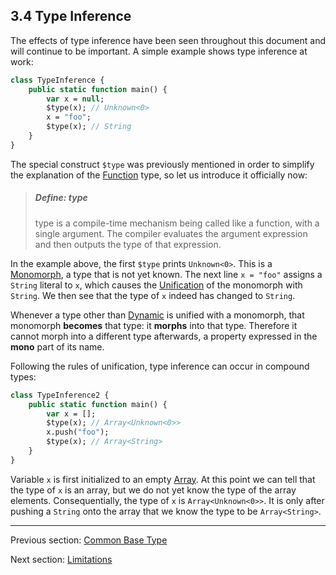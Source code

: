 ## 3.4 Type Inference

The effects of type inference have been seen throughout this document and will continue to be important. A simple example shows type inference at work:

```haxe
class TypeInference {
	public static function main() {
		var x = null;
		$type(x); // Unknown<0>
		x = "foo";
		$type(x); // String
	}
}
```
The special construct `$type` was previously mentioned in order to simplify the explanation of the [Function](2.6-Function.md) type, so let us introduce it officially now:

> ##### Define: type
>
> type is a compile-time mechanism being called like a function, with a single argument. The compiler evaluates the argument expression and then outputs the type of that expression.


In the example above, the first `$type` prints `Unknown<0>`. This is a [Monomorph](2.9-Monomorph.md), a type that is not yet known. The next line `x = "foo"` assigns a `String` literal to `x`, which causes the [Unification](3.3-Unification.md) of the monomorph with `String`. We then see that the type of `x` indeed has changed to `String`.

Whenever a type other than [Dynamic](4.4.3-Dynamic.md) is unified with a monomorph, that monomorph **becomes** that type: it **morphs** into that type. Therefore it cannot morph into a different type afterwards, a property expressed in the **mono** part of its name.

Following the rules of unification, type inference can occur in compound types:

```haxe
class TypeInference2 {
	public static function main() {
		var x = [];
		$type(x); // Array<Unknown<0>>
		x.push("foo");
		$type(x); // Array<String>
	}
}
```
Variable `x` is first initialized to an empty [Array](6.2.1-Array.md). At this point we can tell that the type of `x` is an array, but we do not yet know the type of the array elements. Consequentially, the type of `x` is `Array<Unknown<0>>`. It is only after pushing a `String` onto the array that we know the type to be `Array<String>`.

---

Previous section: [Common Base Type](3.3.5-Common_Base_Type.md)

Next section: [Limitations](3.4.1-Limitations.md)